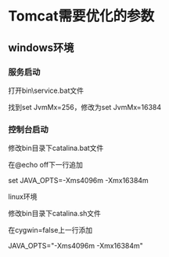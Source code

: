 # Tomcat需要优化的参数

## windows环境

### 服务启动&#xD;

打开bin\service.bat文件

找到set JvmMx=256，修改为set JvmMx=16384

### 控制台启动&#xD;

修改bin目录下catalina.bat文件

在@echo off下一行追加

set JAVA\_OPTS=-Xms4096m -Xmx16384m

linux环境


修改bin目录下catalina.sh文件

在cygwin=false上一行添加

JAVA\_OPTS="-Xms4096m -Xmx16384m"
